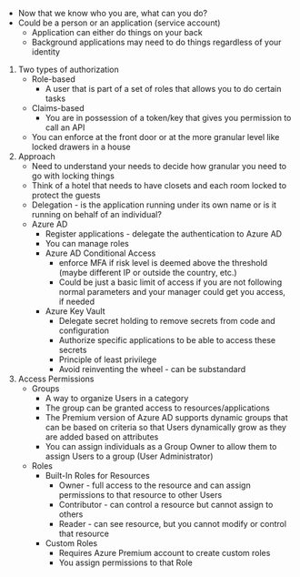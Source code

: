 * Now that we know who you are, what can you do?
* Could be a person or an application (service account)
    * Application can either do things on your back
    * Background applications may need to do things regardless of your identity

1. Two types of authorization
    * Role-based
        * A user that is part of a set of roles that allows you to do certain tasks
    * Claims-based
        * You are in possession of a token/key that gives you permission to call an API
    * You can enforce at the front door or at the more granular level like locked drawers in a house
1.  Approach
    * Need to understand your needs to decide how granular you need to go with locking things
    * Think of a hotel that needs to have closets and each room locked to protect the guests
    * Delegation - is the application running under its own name or is it running on behalf of an individual?
    * Azure AD
        * Register applications - delegate the authentication to Azure AD
        * You can manage roles
        * Azure AD Conditional Access
            * enforce MFA if risk level is deemed above the threshold (maybe different IP or outside the country, etc.)
            * Could be just a basic limit of access if you are not following normal parameters and your manager could get you access, if needed
        * Azure Key Vault
            * Delegate secret holding to remove secrets from code and configuration
            * Authorize specific applications to be able to access these secrets
            * Principle of least privilege
            * Avoid reinventing the wheel - can be substandard
1. Access Permissions
    * Groups
        * A way to organize Users in a category
        * The group can be granted access to resources/applications
        * The Premium version of Azure AD supports dynamic groups that can be based on criteria so that Users dynamically grow as they are added based on attributes
        * You can assign individuals as a Group Owner to allow them to assign Users to a group (User Administrator)
    * Roles
        * Built-In Roles for Resources
            * Owner - full access to the resource and can assign permissions to that resource to other Users
            * Contributor - can control a resource but cannot assign to others
            * Reader - can see resource, but you cannot modify or control that resource
        * Custom Roles
            * Requires Azure Premium account to create custom roles
            * You assign permissions to that Role

